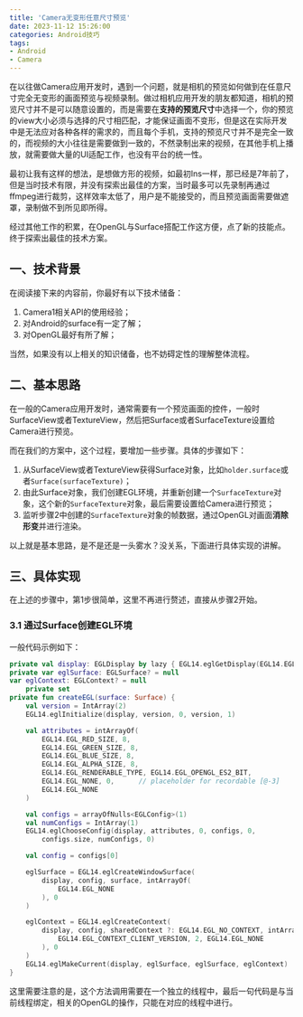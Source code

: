 ```yaml
---
title: 'Camera无变形任意尺寸预览'
date: 2023-11-12 15:26:00
categories: Android技巧
tags:
- Android
- Camera
---
```


在以往做Camera应用开发时，遇到一个问题，就是相机的预览如何做到在任意尺寸完全无变形的画面预览与视频录制。做过相机应用开发的朋友都知道，相机的预览尺寸并不是可以随意设置的，而是需要在**支持的预览尺寸**中选择一个，你的预览的view大小必须与选择的尺寸相匹配，才能保证画面不变形，但是这在实际开发中是无法应对各种各样的需求的，而且每个手机，支持的预览尺寸并不是完全一致的，而视频的大小往往是需要做到一致的，不然录制出来的视频，在其他手机上播放，就需要做大量的UI适配工作，也没有平台的统一性。

最初让我有这样的想法，是想做方形的视频，如最初Ins一样，那已经是7年前了，但是当时技术有限，并没有探索出最佳的方案，当时最多可以先录制再通过ffmpeg进行裁剪，这样效率太低了，用户是不能接受的，而且预览画面需要做遮罩，录制做不到所见即所得。

经过其他工作的积累，在OpenGL与Surface搭配工作这方便，点了新的技能点。终于探索出最佳的技术方案。

## 一、技术背景
在阅读接下来的内容前，你最好有以下技术储备：
1. Camera1相关API的使用经验；
2. 对Android的surface有一定了解；
3. 对OpenGL最好有所了解；

当然，如果没有以上相关的知识储备，也不妨碍定性的理解整体流程。

## 二、基本思路
在一般的Camera应用开发时，通常需要有一个预览画面的控件，一般时SurfaceView或者TextureView，然后把Surface或者SurfaceTexture设置给Camera进行预览。

而在我们的方案中，这个过程，要增加一些步骤。具体的步骤如下：
1. 从SurfaceView或者TextureView获得Surface对象，比如`holder.surface`或者`Surface(surfaceTexture)`；
2. 由此Surface对象，我们创建EGL环境，并重新创建一个`SurfaceTexture`对象，这个新的`SurfaceTexture`对象，最后需要设置给Camera进行预览；
3. 监听步骤2中创建的`SurfaceTexture`对象的帧数据，通过OpenGL对画面**消除形变**并进行渲染。

以上就是基本思路，是不是还是一头雾水？没关系，下面进行具体实现的讲解。

## 三、具体实现
在上述的步骤中，第1步很简单，这里不再进行赘述，直接从步骤2开始。

### 3.1 通过Surface创建EGL环境
一般代码示例如下：
```kotlin
private val display: EGLDisplay by lazy { EGL14.eglGetDisplay(EGL14.EGL_DEFAULT_DISPLAY) }
private var eglSurface: EGLSurface? = null
var eglContext: EGLContext? = null
    private set
private fun createEGL(surface: Surface) {
    val version = IntArray(2)
    EGL14.eglInitialize(display, version, 0, version, 1)

    val attributes = intArrayOf(
        EGL14.EGL_RED_SIZE, 8,
        EGL14.EGL_GREEN_SIZE, 8,
        EGL14.EGL_BLUE_SIZE, 8,
        EGL14.EGL_ALPHA_SIZE, 8,
        EGL14.EGL_RENDERABLE_TYPE, EGL14.EGL_OPENGL_ES2_BIT,
        EGL14.EGL_NONE, 0,      // placeholder for recordable [@-3]
        EGL14.EGL_NONE
    )

    val configs = arrayOfNulls<EGLConfig>(1)
    val numConfigs = IntArray(1)
    EGL14.eglChooseConfig(display, attributes, 0, configs, 0,
        configs.size, numConfigs, 0)

    val config = configs[0]

    eglSurface = EGL14.eglCreateWindowSurface(
        display, config, surface, intArrayOf(
            EGL14.EGL_NONE
        ), 0
    )

    eglContext = EGL14.eglCreateContext(
        display, config, sharedContext ?: EGL14.EGL_NO_CONTEXT, intArrayOf(
            EGL14.EGL_CONTEXT_CLIENT_VERSION, 2, EGL14.EGL_NONE
        ), 0
    )
    EGL14.eglMakeCurrent(display, eglSurface, eglSurface, eglContext)
}
```
这里需要注意的是，这个方法调用需要在一个独立的线程中，最后一句代码是与当前线程绑定，相关的OpenGL的操作，只能在对应的线程中进行。
